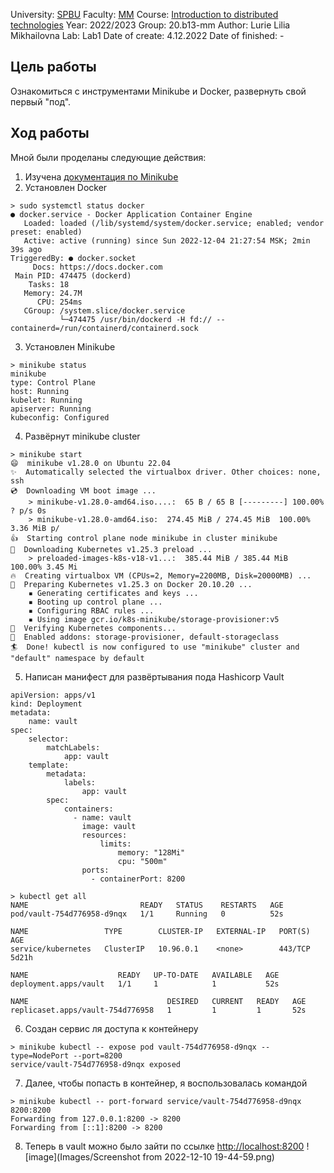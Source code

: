 University: [SPBU](https://spbu.ru/)
Faculty: [MM](https://math.spbu.ru/rus/)
Course: [Introduction to distributed technologies](https://github.com/itmo-ict-faculty/introduction-to-distributed-technologies)
Year: 2022/2023
Group: 20.b13-mm
Author: Lurie Lilia Mikhailovna
Lab: Lab1
Date of create: 4.12.2022
Date of finished: -


## Цель работы

Ознакомиться с инструментами Minikube и Docker, развернуть свой первый "под".

## Ход работы

Мной были проделаны следующие действия:
1. Изучена [документация по Minikube](https://minikube.sigs.k8s.io/docs/)
2. Установлен Docker
  ```
 > sudo systemctl status docker
● docker.service - Docker Application Container Engine
     Loaded: loaded (/lib/systemd/system/docker.service; enabled; vendor preset: enabled)
     Active: active (running) since Sun 2022-12-04 21:27:54 MSK; 2min 39s ago
TriggeredBy: ● docker.socket
       Docs: https://docs.docker.com
   Main PID: 474475 (dockerd)
      Tasks: 18
     Memory: 24.7M
        CPU: 254ms
     CGroup: /system.slice/docker.service
             └─474475 /usr/bin/dockerd -H fd:// --containerd=/run/containerd/containerd.sock
```
3. Установлен Minikube
```
> minikube status
minikube
type: Control Plane
host: Running
kubelet: Running
apiserver: Running
kubeconfig: Configured
```
4. Развёрнут minikube cluster
```
> minikube start
😄  minikube v1.28.0 on Ubuntu 22.04
✨  Automatically selected the virtualbox driver. Other choices: none, ssh
💿  Downloading VM boot image ...
    > minikube-v1.28.0-amd64.iso....:  65 B / 65 B [---------] 100.00% ? p/s 0s
    > minikube-v1.28.0-amd64.iso:  274.45 MiB / 274.45 MiB  100.00% 3.36 MiB p/
👍  Starting control plane node minikube in cluster minikube
💾  Downloading Kubernetes v1.25.3 preload ...
    > preloaded-images-k8s-v18-v1...:  385.44 MiB / 385.44 MiB  100.00% 3.45 Mi
🔥  Creating virtualbox VM (CPUs=2, Memory=2200MB, Disk=20000MB) ...
🐳  Preparing Kubernetes v1.25.3 on Docker 20.10.20 ...
    ▪ Generating certificates and keys ...
    ▪ Booting up control plane ...
    ▪ Configuring RBAC rules ...
    ▪ Using image gcr.io/k8s-minikube/storage-provisioner:v5
🔎  Verifying Kubernetes components...
🌟  Enabled addons: storage-provisioner, default-storageclass
🏄  Done! kubectl is now configured to use "minikube" cluster and "default" namespace by default
```
5. Написан манифест для развёртывания пода Hashicorp Vault
```
apiVersion: apps/v1
kind: Deployment
metadata:
	name: vault
spec:
	selector:
		matchLabels:
			app: vault
	template:
		metadata:
			labels:
				app: vault
		spec:
			containers:
			  - name: vault
				image: vault
				resources:
					limits:
						memory: "128Mi"
						cpu: "500m"
				ports:
				  - containerPort: 8200
```

```
> kubectl get all
NAME                         READY   STATUS    RESTARTS   AGE
pod/vault-754d776958-d9nqx   1/1     Running   0          52s

NAME                 TYPE        CLUSTER-IP   EXTERNAL-IP   PORT(S)   AGE
service/kubernetes   ClusterIP   10.96.0.1    <none>        443/TCP   5d21h

NAME                    READY   UP-TO-DATE   AVAILABLE   AGE
deployment.apps/vault   1/1     1            1           52s

NAME                               DESIRED   CURRENT   READY   AGE
replicaset.apps/vault-754d776958   1         1         1       52s
```
6. Создан сервис ля доступа к контейнеру
```
> minikube kubectl -- expose pod vault-754d776958-d9nqx --type=NodePort --port=8200
service/vault-754d776958-d9nqx exposed
```
7. Далее, чтобы попасть в контейнер, я воспользовалась командой
```
> minikube kubectl -- port-forward service/vault-754d776958-d9nqx 8200:8200
Forwarding from 127.0.0.1:8200 -> 8200
Forwarding from [::1]:8200 -> 8200
```
8. Теперь в vault можно было зайти по ссылке [http://localhost:8200](http://localhost:8200)
![image](Images/Screenshot from 2022-12-10 19-44-59.png)
